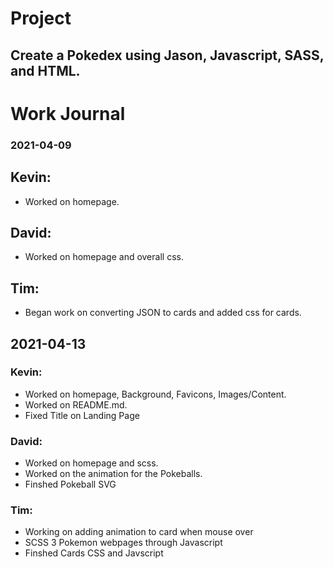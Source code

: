 # Project
## Create a Pokedex using Jason, Javascript, SASS, and HTML.

# Work Journal
### 2021-04-09
## Kevin:
- Worked on homepage.
## David:
- Worked on homepage and overall css.
## Tim:
- Began work on converting JSON to cards and added css for cards.



## 2021-04-13
### Kevin:
- Worked on homepage, Background, Favicons, Images/Content.
- Worked on README.md.
- Fixed Title on Landing Page

### David:
- Worked on homepage and scss.
- Worked on the animation for the Pokeballs.
- Finshed Pokeball SVG
### Tim:
- Working on adding animation to card when mouse over
- SCSS 3 Pokemon webpages through Javascript
- Finshed Cards CSS and Javscript